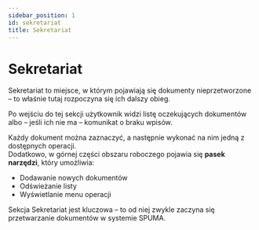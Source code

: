 ```yaml
---
sidebar_position: 1
id: sekretariat
title: Sekretariat
---
```


# Sekretariat

Sekretariat to miejsce, w którym pojawiają się dokumenty nieprzetworzone – to właśnie tutaj rozpoczyna się ich dalszy obieg. 

Po wejściu do tej sekcji użytkownik widzi listę oczekujących dokumentów albo – jeśli ich nie ma – komunikat o braku wpisów.

Każdy dokument można zaznaczyć, a następnie wykonać na nim jedną z dostępnych operacji.  
Dodatkowo, w górnej części obszaru roboczego pojawia się **pasek narzędzi**, który umożliwia:

- Dodawanie nowych dokumentów
- Odświeżanie listy
- Wyświetlanie menu operacji

Sekcja Sekretariat jest kluczowa – to od niej zwykle zaczyna się przetwarzanie dokumentów w systemie SPUMA.
